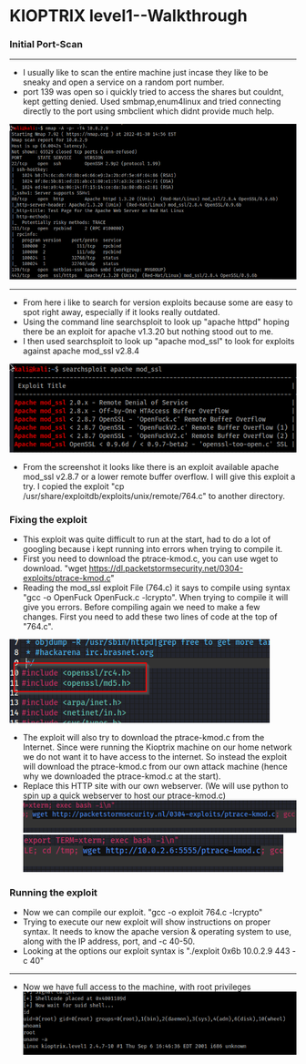 # KIOPTRIX level1--Walkthrough


### Initial Port-Scan
----
- I usually like to scan the entire machine just incase they like to be sneaky and open a service on a random port number.
- port 139 was open so i quickly tried to access the shares but couldnt, kept getting denied. Used smbmap,enum4linux and tried connecting directly to the port using smbclient which didnt provide much help.

![alt text](https://github.com/pg-cy/CTF-Walkthrough/blob/main/Kioptrix_level1/Images/nmapscan.png "network scan")

**********

- From here i like to search for version exploits because some are easy to spot right away, especially if it looks really outdated.
- Using the command line searchsploit to look up "apache httpd" hoping there be an exploit for apache v1.3.20 but nothing stood out to me.
- I then used searchsploit to look up "apache mod_ssl" to look for exploits against apache mod_ssl v2.8.4

![alt text](https://github.com/pg-cy/CTF-Walkthrough/blob/main/Kioptrix_level1/Images/searchsploit.png "searching exploit")

- From the screenshot it looks like there is an exploit available apache mod_ssl v2.8.7 or a lower remote buffer overflow. I will give this exploit a try. I copied the exploit "cp /usr/share/exploitdb/exploits/unix/remote/764.c" to another directory.

### Fixing the exploit
- This exploit was quite difficult to run at the start, had to do a lot of googling because i kept running into errors when trying to compile it. 
- First you need to download the ptrace-kmod.c, you can use wget to download.  "wget  https://dl.packetstormsecurity.net/0304-exploits/ptrace-kmod.c" 
- Reading the mod_ssl exploit File (764.c) it says to compile using syntax  "gcc -o OpenFuck OpenFuck.c -lcrypto". When trying to compile it will give you errors. Before compiling again we need to make a few changes. First you need to add these two lines of code at the top of "764.c".

![alt text](https://github.com/pg-cy/CTF-Walkthrough/blob/main/Kioptrix_level1/Images/fixing_exploit1.png)
- The exploit will also try to download the ptrace-kmod.c from the Internet. Since were running the Kioptrix machine on our home network we do not want it to have access to the internet. So instead the exploit will download the ptrace-kmod.c from our own attack machine (hence why we downloaded the ptrace-kmod.c at the start).
- Replace this HTTP site with our own webserver. (We will use python to spin up a quick webserver to host our ptrace-kmod.c) 
![alt text](https://github.com/pg-cy/CTF-Walkthrough/blob/main/Kioptrix_level1/Images/replace.png)
![alt text](https://github.com/pg-cy/CTF-Walkthrough/blob/main/Kioptrix_level1/Images/fixing_exploit2.png)

### Running the exploit
- Now we can compile our exploit. "gcc  -o  exploit  764.c  -lcrypto"
- Trying to execute our new exploit will show instructions on proper syntax. It needs to know the apache version & operating system to use, along with the IP address, port, and -c 40-50.
- Looking at the options our exploit syntax is  "./exploit 0x6b  10.0.2.9   443  -c 40"
_____
- Now we have full access to the machine, with root privileges   
![alt text](https://github.com/pg-cy/CTF-Walkthrough/blob/main/Kioptrix_level1/Images/root.png)


